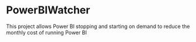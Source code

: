 # PowerBIWatcher
This project allows Power BI stopping and starting on demand to reduce the monthly cost of running Power BI
